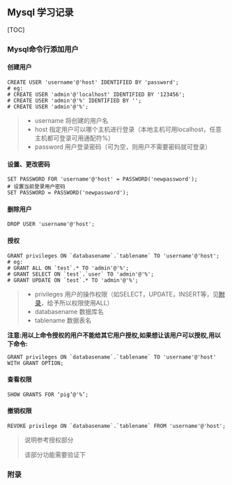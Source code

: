 ## Mysql 学习记录

[TOC]

### Mysql命令行添加用户



#### 创建用户

```mysql
CREATE USER 'username'@'host' IDENTIFIED BY 'password';
# eg:
# CREATE USER 'admin'@'localhost' IDENTIFIED BY '123456';
# CREATE USER 'admin'@'%' IDENTIFIED BY '';
# CREATE USER 'admin'@'%';
```

> + username 将创建的用户名
> + host 指定用户可以哪个主机进行登录（本地主机可用localhost，任意主机都可登录可用通配符%）
> + password 用户登录密码（可为空，则用户不需要密码就可登录）



#### 设置、更改密码

```mysql
SET PASSWORD FOR 'username'@'host' = PASSWORD('newpassword');
# 设置当前登录用户密码
SET PASSWORD = PASSWORD('newpassword');
```



#### 删除用户

```mysql
DROP USER 'username'@'host';
```



#### 授权

```mysql
GRANT privileges ON `databasename`.`tablename` TO 'username'@'host';
# eg:
# GRANT ALL ON `test`.* TO 'admin'@'%';
# GRANT SELECT ON `test`.`user` TO 'admin'@'%';
# GRANT UPDATE ON `test`.* TO 'admin'@'%';
```

> + privileges 用户的操作权限（如SELECT，UPDATE，INSERT等，见[附录](#附录)，给予所以权限使用ALL）
> + databasename 数据库名
> + tablename 数据表名

​	**注意:用以上命令授权的用户不能给其它用户授权,如果想让该用户可以授权,用以下命令:**

```mysql
GRANT privileges ON `databasename`.`tablename` TO 'username'@'host' WITH GRANT OPTION;
```



#### 查看权限

```mysql
SHOW GRANTS FOR ‘pig’@'%’; 
```



#### 撤销权限

```mysql
REVOKE privilege ON `databasename`.`tablename` FROM 'username'@'host';
```

> 说明参考授权部分
>
> 该部分功能需要验证下





### 附录